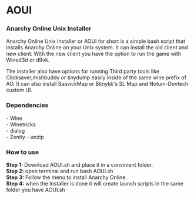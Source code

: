 # AOUI
<h3>Anarchy Online Unix Installer</h3>

Anarchy Online Unix Installer or AOUI for short is a simple bash script that installs Anarchy Online on your Unix system.
It can install the old client and new client. With the new client you have the option to run the game with Wined3d or d9vk.

The installer also have options for running Third party tools like Clicksaver,mishbuddy or tinydump easily inside of the same wine prefix of AO.
It can also install SaavickMap or Bitnykk's SL Map and Notum-Dovtech custom UI.

<h3>Dependencies</h3>
- Wine<br>
- Winetricks<br>
- dialog<br>
- Zenity
- unzip


<h3>How to use</h3>
  <b>Step 1:</b> Download AOUI.sh and place it in a convinient folder.<br>
  <b>Step 2:</b> open terminal and run bash AOUI.sh<br>
  <b>Step 3:</b> Follow the menu to install Anarchy Online.<br>
  <b>Step 4:</b> when the Installer is done it will create launch scripts in the same folder you have AOUI.sh<br>

